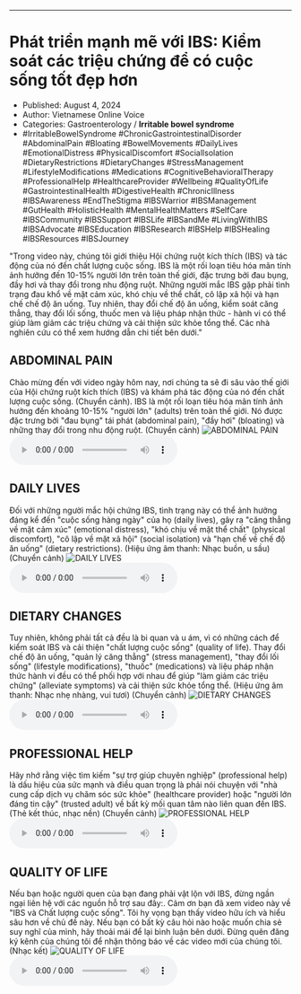 
---

# Phát triển mạnh mẽ với IBS: Kiểm soát các triệu chứng để có cuộc sống tốt đẹp hơn

- Published: August 4, 2024
- Author: Vietnamese Online Voice
- Categories: Gastroenterology / **Irritable bowel syndrome**
- #IrritableBowelSyndrome #ChronicGastrointestinalDisorder #AbdominalPain #Bloating #BowelMovements #DailyLives #EmotionalDistress #PhysicalDiscomfort #SocialIsolation #DietaryRestrictions #DietaryChanges #StressManagement #LifestyleModifications #Medications #CognitiveBehavioralTherapy #ProfessionalHelp #HealthcareProvider #Wellbeing #QualityOfLife #GastrointestinalHealth #DigestiveHealth #ChronicIllness #IBSAwareness #EndTheStigma #IBSWarrior #IBSManagement #GutHealth #HolisticHealth #MentalHealthMatters #SelfCare #IBSCommunity #IBSSupport #IBSLife #IBSandMe #LivingWithIBS #IBSAdvocate #IBSEducation #IBSResearch #IBSHelp #IBSHealing #IBSResources #IBSJourney

"Trong video này, chúng tôi giới thiệu Hội chứng ruột kích thích (IBS) và tác động của nó đến chất lượng cuộc sống. IBS là một rối loạn tiêu hóa mãn tính ảnh hưởng đến 10-15% người lớn trên toàn thế giới, đặc trưng bởi đau bụng, đầy hơi và thay đổi trong nhu động ruột. Những người mắc IBS gặp phải tình trạng đau khổ về mặt cảm xúc, khó chịu về thể chất, cô lập xã hội và hạn chế chế độ ăn uống. Tuy nhiên, thay đổi chế độ ăn uống, kiểm soát căng thẳng, thay đổi lối sống, thuốc men và liệu pháp nhận thức - hành vi có thể giúp làm giảm các triệu chứng và cải thiện sức khỏe tổng thể. Các nhà nghiên cứu có thể xem hướng dẫn chi tiết bên dưới."


## ABDOMINAL PAIN

Chào mừng đến với video ngày hôm nay, nơi chúng ta sẽ đi sâu vào thế giới của Hội chứng ruột kích thích (IBS) và khám phá tác động của nó đến chất lượng cuộc sống. (Chuyển cảnh). IBS là một rối loạn tiêu hóa mãn tính ảnh hưởng đến khoảng 10-15% "người lớn" (adults) trên toàn thế giới. Nó được đặc trưng bởi "đau bụng" tái phát (abdominal pain), "đầy hơi" (bloating) và những thay đổi trong nhu động ruột. (Chuyển cảnh)
![ABDOMINAL PAIN](https://http-archiver-apis-production-80.schnworks.com/storage/images/transitions/2024-08-04/transition-12818215627-Montserrat-Medium-283593.jpg)
<audio controls>
    <source src="https://http-archiver-apis-production-80.schnworks.com/storage/storage/audio/file-26785218873.mp3" type="audio/mpeg">
</audio>



## DAILY LIVES

Đối với những người mắc hội chứng IBS, tình trạng này có thể ảnh hưởng đáng kể đến "cuộc sống hàng ngày" của họ (daily lives), gây ra "căng thẳng về mặt cảm xúc" (emotional distress), "khó chịu về mặt thể chất" (physical discomfort), "cô lập về mặt xã hội" (social isolation) và "hạn chế về chế độ ăn uống" (dietary restrictions). (Hiệu ứng âm thanh: Nhạc buồn, u sầu) (Chuyển cảnh)
![DAILY LIVES](https://http-archiver-apis-production-80.schnworks.com/storage/images/transitions/2024-08-04/transition-14259993022-Montserrat-Regular-673AB7.jpg)
<audio controls>
    <source src="https://http-archiver-apis-production-80.schnworks.com/storage/storage/audio/file-16654122768.mp3" type="audio/mpeg">
</audio>



## DIETARY CHANGES

Tuy nhiên, không phải tất cả đều là bi quan và u ám, vì có những cách để kiểm soát IBS và cải thiện "chất lượng cuộc sống" (quality of life). Thay đổi chế độ ăn uống, "quản lý căng thẳng" (stress management), "thay đổi lối sống" (lifestyle modifications), "thuốc" (medications) và liệu pháp nhận thức hành vi đều có thể phối hợp với nhau để giúp "làm giảm các triệu chứng" (alleviate symptoms) và cải thiện sức khỏe tổng thể. (Hiệu ứng âm thanh: Nhạc nhẹ nhàng, vui tươi) (Chuyển cảnh)
![DIETARY CHANGES](https://http-archiver-apis-production-80.schnworks.com/storage/images/transitions/2024-08-04/transition--37681864324-Montserrat-ExtraBold-303F9F.jpg)
<audio controls>
    <source src="https://http-archiver-apis-production-80.schnworks.com/storage/storage/audio/file-24383038637.mp3" type="audio/mpeg">
</audio>



## PROFESSIONAL HELP

Hãy nhớ rằng việc tìm kiếm "sự trợ giúp chuyên nghiệp" (professional help) là dấu hiệu của sức mạnh và điều quan trọng là phải nói chuyện với "nhà cung cấp dịch vụ chăm sóc sức khỏe" (healthcare provider) hoặc "người lớn đáng tin cậy" (trusted adult) về bất kỳ mối quan tâm nào liên quan đến IBS. (Thẻ kết thúc, nhạc nền) (Chuyển cảnh)
![PROFESSIONAL HELP](https://http-archiver-apis-production-80.schnworks.com/storage/images/transitions/2024-08-04/transition--51669744633-Montserrat-Thin-4A148C.jpg)
<audio controls>
    <source src="https://http-archiver-apis-production-80.schnworks.com/storage/storage/audio/file-18065316061.mp3" type="audio/mpeg">
</audio>



## QUALITY OF LIFE

Nếu bạn hoặc người quen của bạn đang phải vật lộn với IBS, đừng ngần ngại liên hệ với các nguồn hỗ trợ sau đây:. Cảm ơn bạn đã xem video này về "IBS và Chất lượng cuộc sống". Tôi hy vọng bạn thấy video hữu ích và hiểu sâu hơn về chủ đề này. Nếu bạn có bất kỳ câu hỏi nào hoặc muốn chia sẻ suy nghĩ của mình, hãy thoải mái để lại bình luận bên dưới. Đừng quên đăng ký kênh của chúng tôi để nhận thông báo về các video mới của chúng tôi. (Nhạc kết)
![QUALITY OF LIFE](https://http-archiver-apis-production-80.schnworks.com/storage/images/transitions/2024-08-04/transition-17731159530-Montserrat-Bold-512DA8.jpg)
<audio controls>
    <source src="https://http-archiver-apis-production-80.schnworks.com/storage/storage/audio/file-5655866377.mp3" type="audio/mpeg">
</audio>

